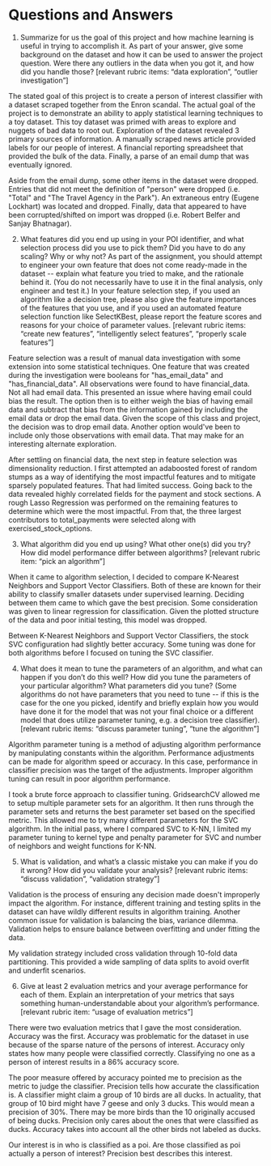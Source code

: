 # Questions and Answers

1. Summarize for us the goal of this project and how machine learning is useful in trying to accomplish it. As part of your answer, give some background on the dataset and how it can be used to answer the project question. Were there any outliers in the data when you got it, and how did you handle those?  [relevant rubric items: “data exploration”, “outlier investigation”]

The stated goal of this project is to create a person of interest classifier with a dataset scraped together from the Enron scandal. The actual goal of the project is to demonstrate an ability to apply statistical learning techniques to a toy dataset. This toy dataset was primed with areas to explore and nuggets of bad data to root out. Exploration of the dataset revealed 3 primary sources of information. A manually scraped news article provided labels for our people of interest. A financial reporting spreadsheet that provided the bulk of the data. Finally, a parse of an email dump that was eventually ignored.  

Aside from the email dump, some other items in the dataset were dropped. Entries that did not meet the definition of "person" were dropped (i.e. "Total" and "The Travel Agency in the Park"). An extraneous entry (Eugene Lockhart) was located and dropped. Finally, data that appeared to have been corrupted/shifted on import was dropped (i.e. Robert Belfer and Sanjay Bhatnagar).  

2. What features did you end up using in your POI identifier, and what selection process did you use to pick them? Did you have to do any scaling? Why or why not? As part of the assignment, you should attempt to engineer your own feature that does not come ready-made in the dataset -- explain what feature you tried to make, and the rationale behind it. (You do not necessarily have to use it in the final analysis, only engineer and test it.) In your feature selection step, if you used an algorithm like a decision tree, please also give the feature importances of the features that you use, and if you used an automated feature selection function like SelectKBest, please report the feature scores and reasons for your choice of parameter values.  [relevant rubric items: “create new features”, “intelligently select features”, “properly scale features”]

Feature selection was a result of manual data investigation with some extension into some statistical techniques. One feature that was created during the investigation were booleans for "has_email_data" and "has_financial_data". All observations were found to have financial_data. Not all had email data. This presented an issue where having email could bias the result. The option then is to either weigh the bias of having email data and subtract that bias from the information gained by including the email data or drop the email data. Given the scope of this class and project, the decision was to drop email data. Another option would've been to include only those observations with email data. That may make for an interesting alternate exploration.  

After settling on financial data, the next step in feature selection was dimensionality reduction. I first attempted an adaboosted forest of random stumps as a way of identifying the most impactful features and to mitigate sparsely populated features. That had limited success. Going back to the data revealed highly correlated fields for the payment and stock sections. A rough Lasso Regression was performed on the remaining features to determine which were the most impactful. From that, the three largest contributors to total_payments were selected along with exercised_stock_options.  

3. What algorithm did you end up using? What other one(s) did you try? How did model performance differ between algorithms?  [relevant rubric item: “pick an algorithm”]

When it came to algorithm selection, I decided to compare K-Nearest Neighbors and Support Vector Classifiers. Both of these are known for their ability to classify smaller datasets under supervised learning. Deciding between them came to which gave the best precision. Some consideration was given to linear regression for classification. Given the plotted structure of the data and poor initial testing, this model was dropped.  

Between K-Nearest Neighbors and Support Vector Classifiers, the stock SVC configuration had slightly better accuracy. Some tuning was done for both algorithms before I focused on tuning the SVC classifier.  

4. What does it mean to tune the parameters of an algorithm, and what can happen if you don’t do this well?  How did you tune the parameters of your particular algorithm? What parameters did you tune? (Some algorithms do not have parameters that you need to tune -- if this is the case for the one you picked, identify and briefly explain how you would have done it for the model that was not your final choice or a different model that does utilize parameter tuning, e.g. a decision tree classifier).  [relevant rubric items: “discuss parameter tuning”, “tune the algorithm”]

Algorithm parameter tuning is a method of adjusting algorithm performance by manipulating constants within the algorithm. Performance adjustments can be made for algorithm speed or accuracy. In this case, performance in classifier precision was the target of the adjustments. Improper algorithm tuning can result in poor algorithm performance.  

I took a brute force approach to classifier tuning. GridsearchCV allowed me to setup multiple parameter sets for an algorithm. It then runs through the parameter sets and returns the best parameter set based on the specified metric. This allowed me to try many different parameters for the SVC algorithm. In the initial pass, where I compared SVC to K-NN, I limited my parameter tuning to kernel type and penalty parameter for SVC and number of neighbors and weight functions for K-NN.  

5. What is validation, and what’s a classic mistake you can make if you do it wrong? How did you validate your analysis?  [relevant rubric items: “discuss validation”, “validation strategy”]

Validation is the process of ensuring any decision made doesn't improperly impact the algorithm. For instance, different training and testing splits in the dataset can have wildly different results in algorithm training. Another common issue for validation is balancing the bias, variance dilemma. Validation helps to ensure balance between overfitting and under fitting the data.  

My validation strategy included cross validation through 10-fold data partitioning. This provided a wide sampling of data splits to avoid overfit and underfit scenarios.  

6. Give at least 2 evaluation metrics and your average performance for each of them.  Explain an interpretation of your metrics that says something human-understandable about your algorithm’s performance. [relevant rubric item: “usage of evaluation metrics”]

There were two evaluation metrics that I gave the most consideration. Accuracy was the first. Accuracy was problematic for the dataset in use because of the sparse nature of the persons of interest. Accuracy only states how many people were classified correctly. Classifying no one as a person of interest results in a 86% accuracy score.  

The poor measure offered by accuracy pointed me to precision as the metric to judge the classifier. Precision tells how accurate the classification is. A classifier might claim a group of 10 birds are all ducks. In actuality, that group of 10 bird might have 7 geese and only 3 ducks. This would mean a precision of 30%. There may be more birds than the 10 originally accused of being ducks. Precision only cares about the ones that were classified as ducks. Accuracy takes into account all the other birds not labeled as ducks.

Our interest is in who is classified as a poi. Are those classified as poi actually a person of interest? Precision best describes this interest.
